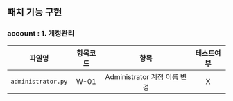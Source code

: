 ## 패치 기능 구현 
### account : 1. 계정관리
|파일명|항목코드|항목|테스트여부|
|:------:|:------:|:---:|:---:|
|`administrator.py`|W-01|Administrator 계정 이름 변경|X|
